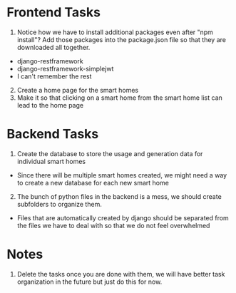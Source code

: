 # Frontend Tasks
1. Notice how we have to install additional packages even after "npm install"? Add those packages into the package.json file so that they are downloaded all together.
- django-restframework
- django-restframework-simplejwt
- I can't remember the rest
2. Create a home page for the smart homes
3. Make it so that clicking on a smart home from the smart home list can lead to the home page

# Backend Tasks
1. Create the database to store the usage and generation data for individual smart homes
- Since there will be multiple smart homes created, we might need a way to create a new database for each new smart home
2. The bunch of python files in the backend is a mess, we should create subfolders to organize them.
- Files that are automatically created by django should be separated from the files we have to deal with so that we do not feel overwhelmed

# Notes
1. Delete the tasks once you are done with them, we will have better task organization in the future but just do this for now.